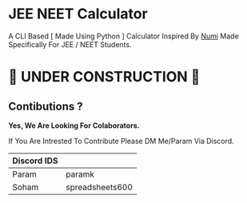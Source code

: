 # JEE NEET Calculator
A CLI Based [ Made Using Python ] Calculator Inspired By [Numi](https://numi.app/) Made Specifically For JEE / NEET Students.

# 🚧 UNDER CONSTRUCTION 🚧

## Contibutions ?
**Yes, We Are Looking For Colaborators.**

If You Are Intrested To Contribute Please DM Me/Param Via Discord.

|Discord IDS | |
|--|--|
| Param | paramk  |
| Soham |spreadsheets600|


